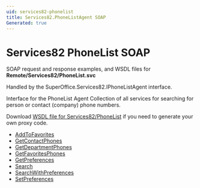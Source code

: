 ```yaml
---
uid: services82-phonelist
title: Services82.PhoneListAgent SOAP
Generated: true
---
```


# Services82 PhoneList SOAP

SOAP request and response examples, and WSDL files for **Remote/Services82/PhoneList.svc**

Handled by the <see cref="T:SuperOffice.Services82.IPhoneListAgent">SuperOffice.Services82.IPhoneListAgent</see> interface.

Interface for the PhoneList Agent
Collection of all services for searching for person or contact (company) phone numbers.

Download [WSDL file for Services82/PhoneList](../Services82-PhoneList.md) if you need to generate your own proxy code.

* [AddToFavorites](AddToFavorites.md)
* [GetContactPhones](GetContactPhones.md)
* [GetDepartmentPhones](GetDepartmentPhones.md)
* [GetFavoritesPhones](GetFavoritesPhones.md)
* [GetPreferences](GetPreferences.md)
* [Search](Search.md)
* [SearchWithPreferences](SearchWithPreferences.md)
* [SetPreferences](SetPreferences.md)
